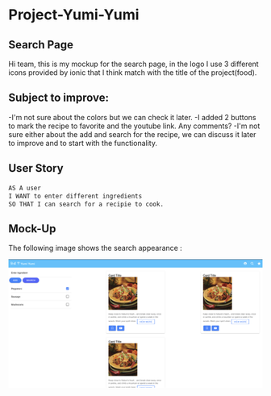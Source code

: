 # Project-Yumi-Yumi

## Search Page

Hi team, this is my mockup for the search page, in the logo I use 3 different icons provided by ionic that I think match with the title of the project(food).

## Subject to improve:

-I'm not sure about the colors but we can check it later.
-I added 2 buttons to mark the recipe to favorite and the youtube link. Any comments?
-I'm not sure either about the add and search for the recipe, we can discuss it later to improve and to start with the functionality.

## User Story

```
AS A user
I WANT to enter different ingredients
SO THAT I can search for a recipie to cook.
```

## Mock-Up

The following image shows the search appearance :

![The search page is jut a mockup, without functionality.](./assets/images/Search.png)
